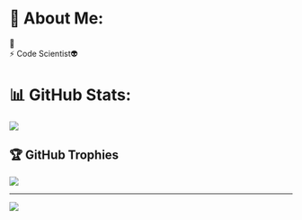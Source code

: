 # 💫 About Me:
🔭 <br>⚡ Code Scientist👽



# 📊 GitHub Stats:

![](https://github-readme-streak-stats.herokuapp.com/?user=THUIYAKING&theme=dark&hide_border=true)<br/>


## 🏆 GitHub Trophies
![](https://github-profile-trophy.vercel.app/?username=THUIYAKING&theme=radical&no-frame=true&no-bg=true&margin-w=4)

---
[![](https://visitcount.itsvg.in/api?id=THUIYAKING&icon=0&color=0)](https://visitcount.itsvg.in)

<!-- Proudly created with GPRM ( https://gprm.itsvg.in ) -->
